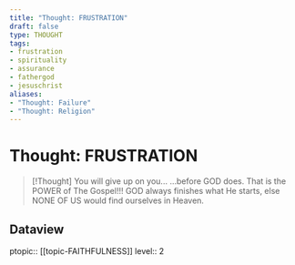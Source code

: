 ```yaml
---
title: "Thought: FRUSTRATION"
draft: false
type: THOUGHT
tags:
- frustration
- spirituality
- assurance
- fathergod
- jesuschrist
aliases:
- "Thought: Failure"
- "Thought: Religion"
---
```

# Thought: FRUSTRATION
> [!Thought]
> You will give up on you...
> …before GOD does.
> That is the POWER of The Gospel!!!
> GOD always finishes what He starts, else NONE OF US would find ourselves in Heaven.


## Dataview
ptopic:: [[topic-FAITHFULNESS]]
level:: 2
